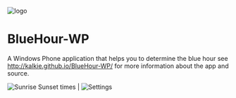 ![logo](http://cdn.marketplaceimages.windowsphone.com/v8/images/672f6aec-6228-44b5-96e1-3660b08c74ef?imageType=ws_icon_large)

BlueHour-WP
===========

A Windows Phone application that helps you to determine the blue hour see http://kalkie.github.io/BlueHour-WP/ for more information about the app and source.

![Sunrise Sunset times](http://cdn.marketplaceimages.windowsphone.com/v8/images/12366311-c1e9-4998-9076-a95646860a43?imageType=ws_screenshot_large&rotation=0) | ![Settings](http://cdn.marketplaceimages.windowsphone.com/v8/images/ad135c21-99a4-469b-b330-1bd653a86522?imageType=ws_screenshot_large&rotation=0)
